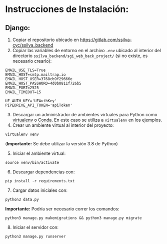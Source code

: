 # Instrucciones de Instalación:
## Django:
1. Copiar el repositorio ubicado en https://gitlab.com/ssilva-cyc/ssilva_backend
2. Copiar las variables de entorno en el archivo `.env` ubicado al interior del directorio `ssilva_backend/sgi_web_back_project/` (si no existe, es necesario crearlo):
```
EMAIL_USE_TLS=True
EMAIL_HOST=smtp.mailtrap.io
EMAIL_HOST_USER=3768cb9f29666e
EMAIL_HOST_PASSWORD=4d0b0811f726b5
EMAIL_PORT=2525
EMAIL_TIMEOUT=15

UF_AUTH_KEY='UFAuthKey'
PIPEDRIVE_API_TOKEN='apiToken'
```
3. Descargar un administrador de ambientes virtuales para Python como [virtualenv](https://pypi.org/project/virtualenv/) o [Conda](https://docs.conda.io/projects/conda/en/latest/index.html). En este caso se utiliza a `virtualenv` en los ejemplos.
4. Crear un ambiente virtual al interior del proyecto:
```
virtualenv venv
```
(**Importante:** Se debe utilizar la versión 3.8 de Python)

5. Iniciar el ambiente virtual:
```
source venv/bin/activate
```

6. Descargar dependencias con:
```
pip install -r requirements.txt
```

7. Cargar datos iniciales con:
```
python3 data.py
```

**Importante:** Podría ser necesario correr los comandos:
```
python3 manage.py makemigrations && python3 manage.py migrate
```


8. Iniciar el servidor con:
```
python3 manage.py runserver
```

